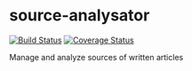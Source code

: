 # source-analysator
[![Build Status](https://travis-ci.org/jreimone/source-analysator.svg?branch=master)](https://travis-ci.org/jreimone/source-analysator) [![Coverage Status](https://coveralls.io/repos/github/jreimone/source-analysator/badge.svg?branch=master)](https://coveralls.io/github/jreimone/source-analysator?branch=master)

Manage and analyze sources of written articles
